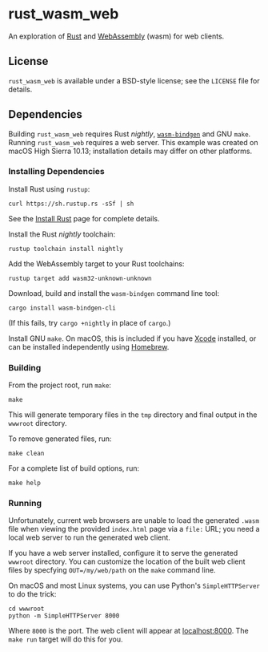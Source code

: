 # rust\_wasm\_web

An exploration of [Rust][11] and [WebAssembly][12] (wasm) for web clients.

[11]: https://www.rust-lang.org/ "The Rust Programming Language"
[12]: https://webassembly.org/ "WebAssembly"

## License

`rust_wasm_web` is available under a BSD-style license; see the `LICENSE` 
file for details.

## Dependencies

Building `rust_wasm_web` requires Rust <em>nightly</em>, [`wasm-bindgen`][31]
and GNU `make`. Running `rust_wasm_web` requires a web server. This example was
created on macOS High Sierra 10.13; installation details may differ on other
platforms.

[31]: https://github.com/rustwasm/wasm-bindgen "wasm-bindgen"

### Installing Dependencies

Install Rust using `rustup`:

    curl https://sh.rustup.rs -sSf | sh

See the [Install Rust][41] page for complete details.

Install the Rust <em>nightly</em> toolchain:

    rustup toolchain install nightly

Add the WebAssembly target to your Rust toolchains:

    rustup target add wasm32-unknown-unknown

Download, build and install the `wasm-bindgen` command line tool:

    cargo install wasm-bindgen-cli

(If this fails, try `cargo +nightly` in place of `cargo`.)

Install GNU `make`. On macOS, this is included if you have [Xcode][42]
installed, or can be installed independently using [Homebrew][43].

[41]: https://www.rust-lang.org/install.html "Install Rust"
[42]: https://itunes.apple.com/us/app/xcode/id497799835?mt=12 "Xcode"
[43]: https://brew.sh "Homebrew"

### Building

From the project root, run `make`:

    make

This will generate temporary files in the `tmp` directory and final output
in the `wwwroot` directory.

To remove generated files, run:

    make clean

For a complete list of build options, run:

    make help

### Running

Unfortunately, current web browsers are unable to load the generated `.wasm`
file when viewing the provided `index.html` page via a `file:` URL; you need a
local web server to run the generated web client.

If you have a web server installed, configure it to serve the generated
`wwwroot` directory. You can customize the location of the built web client
files by specfying `OUT=/my/web/path` on the `make` command line.

On macOS and most Linux systems, you can use Python's `SimpleHTTPServer` to do
the trick:

    cd wwwroot
    python -m SimpleHTTPServer 8000

Where `8000` is the port. The web client will appear at [localhost:8000][61].
The `make run` target will do this for you.

[61]: http://localhost:8000 "Web Client"


